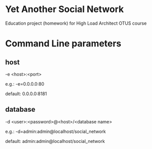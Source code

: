 # Yet Another Social Network

Education project (homework) for High Load Architect OTUS course

# Command Line parameters

## host

-e &lt;host>:&lt;port>

e.g.: -e=0.0.0.0:80

default: 0.0.0.0:8181

## database

-d &lt;user>:&lt;password>@&lt;host>/&lt;database name>

e.g.: -d=admin:admin@localhost/social_network

default: admin:admin@localhost/social_network